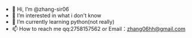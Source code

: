 - 👋 Hi, I’m @zhang-sir06
- 👀 I’m interested in what i don't know
- 🌱 I’m currently learning python(not really)
- 📫 How to reach me qq:2758157562 or Email：zhang06hh@gmail.com

<!---
zhang-sir06/zhang-sir06 is a ✨ special ✨ repository because its `README.md` (this file) appears on your GitHub profile.
You can click the Preview link to take a look at your changes.
--->
